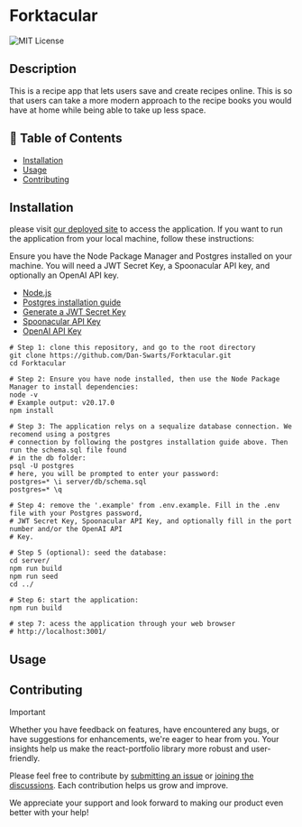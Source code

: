 # Forktacular
![MIT License](https://img.shields.io/badge/License-MIT-green) 
## Description

 This is a recipe app that lets users save and create recipes online. This is so that users can take a more modern approach to the recipe books you would have at home while being able to take up less space.

## 📁 Table of Contents
- [Installation](#installation)
- [Usage](#usage)
- [Contributing](#contributing)

## Installation

please visit [our deployed site](https://forktacular.onrender.com/) to access the application. If you want to run the application from your local machine, follow these instructions:

Ensure you have the Node Package Manager and Postgres installed on your machine. You will need a JWT Secret Key, a Spoonacular API key, and optionally an OpenAI API key.
- [Node.js](https://nodejs.org)
- [Postgres installation guide](https://coding-boot-camp.github.io/full-stack/postgresql/postgresql-installation-guide)
- [Generate a JWT Secret Key](https://pinetools.com/random-string-generator)
- [Spoonacular API Key](https://spoonacular.com/food-api/console#Dashboard)
- [OpenAI API Key](https://platform.openai.com/settings/organization/api-keys)
```shell
# Step 1: clone this repository, and go to the root directory
git clone https://github.com/Dan-Swarts/Forktacular.git
cd Forktacular

# Step 2: Ensure you have node installed, then use the Node Package Manager to install dependencies:
node -v 
# Example output: v20.17.0
npm install

# Step 3: The application relys on a sequalize database connection. We recomend using a postgres
# connection by following the postgres installation guide above. Then run the schema.sql file found
# in the db folder:
psql -U postgres 
# here, you will be prompted to enter your password:
postgres=* \i server/db/schema.sql
postgres=* \q

# Step 4: remove the '.example' from .env.example. Fill in the .env file with your Postgres password,
# JWT Secret Key, Spoonacular API Key, and optionally fill in the port number and/or the OpenAI API
# Key.

# Step 5 (optional): seed the database:
cd server/
npm run build
npm run seed
cd ../ 

# Step 6: start the application:
npm run build

# step 7: acess the application through your web browser
# http://localhost:3001/
```

## Usage



## Contributing

> [!IMPORTANT]
> Whether you have feedback on features, have encountered any bugs, or have suggestions for enhancements, we're eager to hear from you. Your insights help us make the react-portfolio library more robust and user-friendly.

Please feel free to contribute by [submitting an issue](https://github.com) or [joining the discussions](https://github.com). Each contribution helps us grow and improve.

We appreciate your support and look forward to making our product even better with your help!
